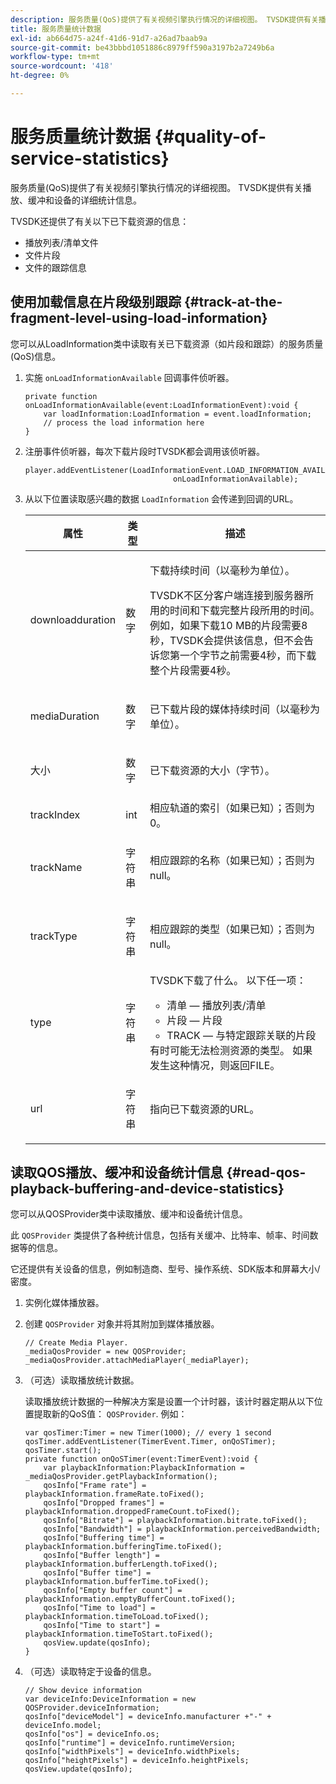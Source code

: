 ```yaml
---
description: 服务质量(QoS)提供了有关视频引擎执行情况的详细视图。 TVSDK提供有关播放、缓冲和设备的详细统计信息。
title: 服务质量统计数据
exl-id: ab664d75-a24f-41d6-91d7-a26ad7baab9a
source-git-commit: be43bbbd1051886c8979ff590a3197b2a7249b6a
workflow-type: tm+mt
source-wordcount: '418'
ht-degree: 0%

---
```


# 服务质量统计数据 {#quality-of-service-statistics}

服务质量(QoS)提供了有关视频引擎执行情况的详细视图。 TVSDK提供有关播放、缓冲和设备的详细统计信息。

TVSDK还提供了有关以下已下载资源的信息：

* 播放列表/清单文件
* 文件片段
* 文件的跟踪信息

## 使用加载信息在片段级别跟踪 {#track-at-the-fragment-level-using-load-information}

您可以从LoadInformation类中读取有关已下载资源（如片段和跟踪）的服务质量(QoS)信息。

1. 实施 `onLoadInformationAvailable` 回调事件侦听器。

   ```
   private function onLoadInformationAvailable(event:LoadInformationEvent):void { 
       var loadInformation:LoadInformation = event.loadInformation; 
       // process the load information here     
   }
   ```

1. 注册事件侦听器，每次下载片段时TVSDK都会调用该侦听器。

   ```
   player.addEventListener(LoadInformationEvent.LOAD_INFORMATION_AVAILABLE,  
                                    onLoadInformationAvailable);
   ```

1. 从以下位置读取感兴趣的数据 `LoadInformation` 会传递到回调的URL。

   <table id="table_75E61A2EB25E435DB631166A7FF64757"> 
   <thead> 
   <tr> 
      <th colname="col01" class="entry"> 属性 </th> 
      <th colname="col1" class="entry"> 类型 </th> 
      <th colname="col2" class="entry"> 描述 </th> 
   </tr> 
   </thead>
   <tbody> 
   <tr> 
      <td colname="col01"> <span class="codeph"> downloadduration </span> </td> 
      <td colname="col1"> <p>数字 </p> </td> 
      <td colname="col2"> <p>下载持续时间（以毫秒为单位）。 </p> <p>TVSDK不区分客户端连接到服务器所用的时间和下载完整片段所用的时间。 例如，如果下载10 MB的片段需要8秒，TVSDK会提供该信息，但不会告诉您第一个字节之前需要4秒，而下载整个片段需要4秒。 </p> </td> 
   </tr> 
   <tr> 
      <td colname="col01"> <span class="codeph"> mediaDuration </span> </td> 
      <td colname="col1"> <p>数字 </p> </td> 
      <td colname="col2"> 已下载片段的媒体持续时间（以毫秒为单位）。 </td> 
   </tr> 
   <tr> 
      <td colname="col01"> <span class="codeph"> 大小 </span> </td> 
      <td colname="col1"> <p>数字 </p> </td> 
      <td colname="col2"> 已下载资源的大小（字节）。 </td> 
   </tr> 
   <tr> 
      <td colname="col01"> <span class="codeph"> trackIndex </span> </td> 
      <td colname="col1"> <p>int </p> </td> 
      <td colname="col2"> 相应轨道的索引（如果已知）；否则为0。 </td> 
   </tr> 
   <tr> 
      <td colname="col01"> <span class="codeph"> trackName </span> </td> 
      <td colname="col1"> <p>字符串 </p> </td> 
      <td colname="col2"> 相应跟踪的名称（如果已知）；否则为null。 </td> 
   </tr> 
   <tr> 
      <td colname="col01"> <span class="codeph"> trackType </span> </td> 
      <td colname="col1"> <p>字符串 </p> </td> 
      <td colname="col2"> 相应跟踪的类型（如果已知）；否则为null。 </td> 
   </tr> 
   <tr> 
      <td colname="col01"> <span class="codeph"> type </span> </td> 
      <td colname="col1"> <p>字符串 </p> </td> 
      <td colname="col2"> TVSDK下载了什么。 以下任一项： 
      <ul id="ul_FA02F42D109344F4866073908CA4E835"> 
      <li id="li_0E2D3EBCAB58477FB5EA526C54FACFFB">清单 — 播放列表/清单 </li> 
      <li id="li_D7894C2F0CB64C909C6398288EA5683A">片段 — 片段 </li> 
      <li id="li_4D4FEDB7704C411B80891B5028B0C20E">TRACK — 与特定跟踪关联的片段 </li> 
      </ul> 有时可能无法检测资源的类型。 如果发生这种情况，则返回FILE。 </td> 
   </tr> 
   <tr> 
      <td colname="col01"> <span class="codeph"> url </span> </td> 
      <td colname="col1"> <p>字符串 </p> </td> 
      <td colname="col2"> 指向已下载资源的URL。 </td> 
   </tr> 
   </tbody> 
   </table>

## 读取QOS播放、缓冲和设备统计信息 {#read-qos-playback-buffering-and-device-statistics}

您可以从QOSProvider类中读取播放、缓冲和设备统计信息。

此 `QOSProvider` 类提供了各种统计信息，包括有关缓冲、比特率、帧率、时间数据等的信息。

它还提供有关设备的信息，例如制造商、型号、操作系统、SDK版本和屏幕大小/密度。

1. 实例化媒体播放器。
1. 创建 `QOSProvider` 对象并将其附加到媒体播放器。

   ```
   // Create Media Player. 
   _mediaQosProvider = new QOSProvider; 
   _mediaQosProvider.attachMediaPlayer(_mediaPlayer);
   ```

1. （可选）读取播放统计数据。

   读取播放统计数据的一种解决方案是设置一个计时器，该计时器定期从以下位置提取新的QoS值： `QOSProvider`. 例如：

   ```
   var qosTimer:Timer = new Timer(1000); // every 1 second  
   qosTimer.addEventListener(TimerEvent.Timer, onQoSTimer);  
   qosTimer.start(); 
   private function onQoSTimer(event:TimerEvent):void { 
       var playbackInformation:PlaybackInformation = _mediaQosProvider.getPlaybackInformation(); 
       qosInfo["Frame rate"] = playbackInformation.frameRate.toFixed();  
       qosInfo["Dropped frames"] = playbackInformation.droppedFrameCount.toFixed(); 
       qosInfo["Bitrate"] = playbackInformation.bitrate.toFixed(); 
       qosInfo["Bandwidth"] = playbackInformation.perceivedBandwidth; 
       qosInfo["Buffering time"] = playbackInformation.bufferingTime.toFixed(); 
       qosInfo["Buffer length"] = playbackInformation.bufferLength.toFixed();  
       qosInfo["Buffer time"] = playbackInformation.bufferTime.toFixed(); 
       qosInfo["Empty buffer count"] = playbackInformation.emptyBufferCount.toFixed();  
       qosInfo["Time to load"] = playbackInformation.timeToLoad.toFixed();  
       qosInfo["Time to start"] = playbackInformation.timeToStart.toFixed(); 
       qosView.update(qosInfo); 
   }
   ```

1. （可选）读取特定于设备的信息。

   ```
   // Show device information 
   var deviceInfo:DeviceInformation = new QOSProvider.deviceInformation; 
   qosInfo["deviceModel"] = deviceInfo.manufacturer +"-" + deviceInfo.model; 
   qosInfo["os"] = deviceInfo.os;  
   qosInfo["runtime"] = deviceInfo.runtimeVersion;  
   qosInfo["widthPixels"] = deviceInfo.widthPixels;  
   qosInfo["heightPixels"] = deviceInfo.heightPixels; 
   qosView.update(qosInfo); 
   ```
